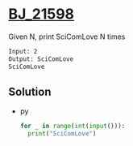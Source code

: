 # [BJ_21598](https://acmicpc.net/problem/21598)

Given N, print SciComLove N times

```txt
Input: 2
Output: SciComLove
SciComLove
```

## Solution

* py

  ```py
  for _ in range(int(input())):
    print("SciComLove")
  ```

